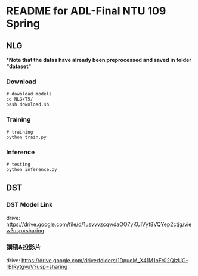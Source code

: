 # README for ADL-Final NTU 109 Spring
## NLG

***Note that the datas have already been preprocessed and saved in folder "dataset"**

### Download

```shell
# download models
cd NLG/T5/
bash download.sh
```

### Training

```shell
# training
python train.py
```

### Inference

```shell
# testing
python inference.py
```

## DST

### DST Model Link

drive: https://drive.google.com/file/d/1usvvvzcqwdaOO7yKUlVyt8VQYep2ctjg/view?usp=sharing



### 講稿&投影片

drive: https://drive.google.com/drive/folders/1DpuoM_X41M1oFr02QizUG-rBIRytgvuV?usp=sharing

